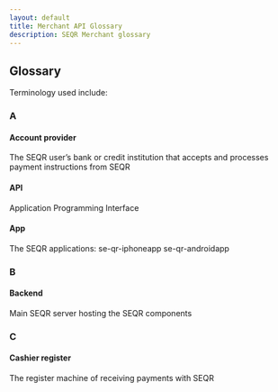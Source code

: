 ```yaml
---
layout: default
title: Merchant API Glossary
description: SEQR Merchant glossary
---
```


## Glossary

Terminology used include: 

### A
#### Account provider
The SEQR user’s bank or credit institution that accepts and processes payment instructions from SEQR
#### API
Application Programming Interface
#### App
The SEQR applications: se-qr-iphoneapp se-qr-androidapp
### B
#### Backend
Main SEQR server hosting the SEQR components
### C
#### Cashier register
The register machine of receiving payments with SEQR




